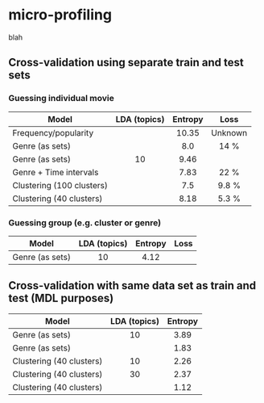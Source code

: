 # micro-profiling
blah

## Cross-validation using separate train and test sets
### Guessing individual movie
|           Model            |  LDA (topics)  | Entropy | Loss    |
| -------------------------- | :------------: | :-----: | :-----: |
| Frequency/popularity       |                | 10.35   | Unknown |
| Genre (as sets)            |                | 8.0     | 14 %    |
| Genre (as sets)            | 10             | 9.46    |         |
| Genre + Time intervals     |                | 7.83    | 22 %    |
| Clustering (100 clusters)  |                | 7.5     | 9.8 %   |
| Clustering (40 clusters)   |                | 8.18    | 5.3 %   |

### Guessing group (e.g. cluster or genre)
|           Model            |  LDA (topics)  | Entropy | Loss    |
| -------------------------- | :------------: | :-----: | :-----: |
| Genre (as sets)            | 10             | 4.12    |         |


## Cross-validation with same data set as train and test (MDL purposes)
|           Model            |  LDA (topics) | Entropy |
| -------------------------- | :-----------: | :-----: |
| Genre (as sets)            | 10            | 3.89    |
| Genre (as sets)            |               | 1.83    |
| Clustering (40 clusters)   | 10            | 2.26    |
| Clustering (40 clusters)   | 30            | 2.37    |
| Clustering (40 clusters)   |               | 1.12    |
